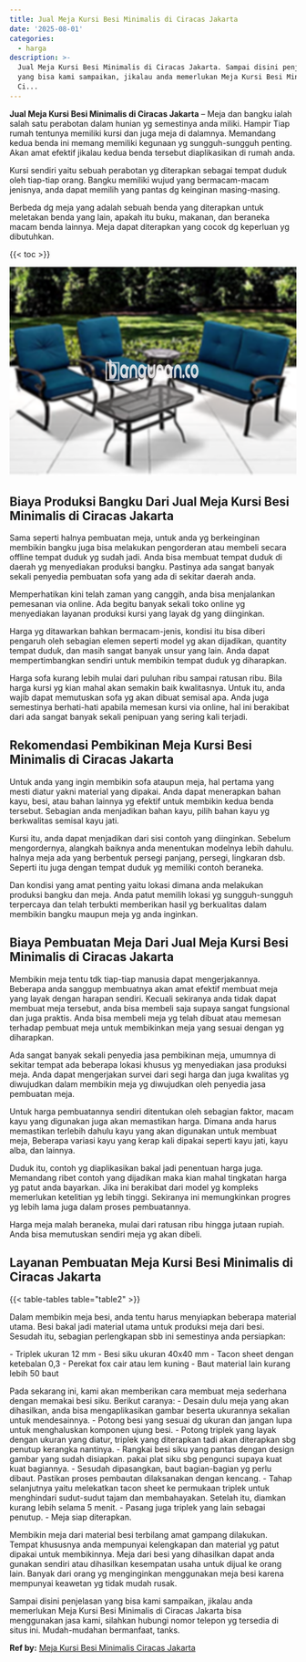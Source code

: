 ```yaml
---
title: Jual Meja Kursi Besi Minimalis di Ciracas Jakarta
date: '2025-08-01'
categories:
  - harga
description: >-
  Jual Meja Kursi Besi Minimalis di Ciracas Jakarta. Sampai disini penjelasan
  yang bisa kami sampaikan, jikalau anda memerlukan Meja Kursi Besi Minimalis di
  Ci...
---
```


**Jual Meja Kursi Besi Minimalis di Ciracas Jakarta** – Meja dan bangku ialah salah satu perabotan dalam hunian yg semestinya anda miliki. Hampir Tiap rumah tentunya memiliki kursi dan juga meja di dalamnya. Memandang kedua benda ini memang memiliki kegunaan yg sungguh-sungguh penting. Akan amat efektif jikalau kedua benda tersebut diaplikasikan di rumah anda.

Kursi sendiri yaitu sebuah perabotan yg diterapkan sebagai tempat duduk oleh tiap-tiap orang. Bangku memiliki wujud yang bermacam-macam jenisnya, anda dapat memilih yang pantas dg keinginan masing-masing.

Berbeda dg meja yang adalah sebuah benda yang diterapkan untuk meletakan benda yang lain, apakah itu buku, makanan, dan beraneka macam benda lainnya. Meja dapat diterapkan yang cocok dg keperluan yg dibutuhkan.

{{< toc >}}

![Jual Meja Kursi Besi Minimalis di Ciracas Jakarta](/images/jual-meja-besi-murah04.png)

## Biaya Produksi Bangku Dari Jual Meja Kursi Besi Minimalis di Ciracas Jakarta

Sama seperti halnya pembuatan meja, untuk anda yg berkeinginan membikin bangku juga bisa melakukan pengorderan atau membeli secara offline tempat duduk yg sudah jadi. Anda bisa membuat tempat duduk di daerah yg menyediakan produksi bangku. Pastinya ada sangat banyak sekali penyedia pembuatan sofa yang ada di sekitar daerah anda.

Memperhatikan kini telah zaman yang canggih, anda bisa menjalankan pemesanan via online. Ada begitu banyak sekali toko online yg menyediakan layanan produksi kursi yang layak dg yang diinginkan.

Harga yg ditawarkan bahkan bermacam-jenis, kondisi itu bisa diberi pengaruh oleh sebagian elemen seperti model yg akan dijadikan, quantity tempat duduk, dan masih sangat banyak unsur yang lain. Anda dapat mempertimbangkan sendiri untuk membikin tempat duduk yg diharapkan.

Harga sofa kurang lebih mulai dari puluhan ribu sampai ratusan ribu. Bila harga kursi yg kian mahal akan semakin baik kwalitasnya. Untuk itu, anda wajib dapat memutuskan sofa yg akan dibuat semisal apa. Anda juga semestinya berhati-hati apabila memesan kursi via online, hal ini berakibat dari ada sangat banyak sekali penipuan yang sering kali terjadi.

## Rekomendasi Pembikinan Meja Kursi Besi Minimalis di Ciracas Jakarta

Untuk anda yang ingin membikin sofa ataupun meja, hal pertama yang mesti diatur yakni material yang dipakai. Anda dapat menerapkan bahan kayu, besi, atau bahan lainnya yg efektif untuk membikin kedua benda tersebut. Sebagian anda menjadikan bahan kayu, pilih bahan kayu yg berkwalitas semisal kayu jati.

Kursi itu, anda dapat menjadikan dari sisi contoh yang diinginkan. Sebelum mengordernya, alangkah baiknya anda menentukan modelnya lebih dahulu. halnya meja ada yang berbentuk persegi panjang, persegi, lingkaran dsb. Seperti itu juga dengan tempat duduk yg memiliki contoh beraneka.

Dan kondisi yang amat penting yaitu lokasi dimana anda melakukan produksi bangku dan meja. Anda patut memilih lokasi yg sungguh-sungguh terpercaya dan telah terbukti memberikan hasil yg berkualitas dalam membikin bangku maupun meja yg anda inginkan.

## Biaya Pembuatan Meja Dari Jual Meja Kursi Besi Minimalis di Ciracas Jakarta

Membikin meja tentu tdk tiap-tiap manusia dapat mengerjakannya. Beberapa anda sanggup membuatnya akan amat efektif membuat meja yang layak dengan harapan sendiri. Kecuali sekiranya anda tidak dapat membuat meja tersebut, anda bisa membeli saja supaya sangat fungsional dan juga praktis. Anda bisa membeli meja yg telah dibuat atau memesan terhadap pembuat meja untuk membikinkan meja yang sesuai dengan yg diharapkan.

Ada sangat banyak sekali penyedia jasa pembikinan meja, umumnya di sekitar tempat ada beberapa lokasi khusus yg menyediakan jasa produksi meja. Anda dapat mengerjakan survei dari segi harga dan juga kwalitas yg diwujudkan dalam membikin meja yg diwujudkan oleh penyedia jasa pembuatan meja.

Untuk harga pembuatannya sendiri ditentukan oleh sebagian faktor, macam kayu yang digunakan juga akan memastikan harga. Dimana anda harus memastikan terlebih dahulu kayu yang akan digunakan untuk membuat meja, Beberapa variasi kayu yang kerap kali dipakai seperti kayu jati, kayu alba, dan lainnya.

Duduk itu, contoh yg diaplikasikan bakal jadi penentuan harga juga. Memandang ribet contoh yang dijadikan maka kian mahal tingkatan harga yg patut anda bayarkan. Jika ini berakibat dari model yg kompleks memerlukan ketelitian yg lebih tinggi. Sekiranya ini memungkinkan progres yg lebih lama juga dalam proses pembuatannya.

Harga meja malah beraneka, mulai dari ratusan ribu hingga jutaan rupiah. Anda bisa memutuskan sendiri meja yg akan dibeli.

## Layanan Pembuatan Meja Kursi Besi Minimalis di Ciracas Jakarta

{{< table-tables table="table2" >}}

Dalam membikin meja besi, anda tentu harus menyiapkan beberapa material utama. Besi bakal jadi material utama untuk produksi meja dari besi. Sesudah itu, sebagian perlengkapan sbb ini semestinya anda persiapkan:

\- Triplek ukuran 12 mm - Besi siku ukuran 40x40 mm - Tacon sheet dengan ketebalan 0,3 - Perekat fox cair atau lem kuning - Baut material lain kurang lebih 50 baut

Pada sekarang ini, kami akan memberikan cara membuat meja sederhana dengan memakai besi siku. Berikut caranya: - Desain dulu meja yang akan dihasilkan, anda bisa mengaplikasikan gambar beserta ukurannya sekalian untuk mendesainnya. - Potong besi yang sesuai dg ukuran dan jangan lupa untuk menghaluskan komponen ujung besi. - Potong triplek yang layak dengan ukuran yang diatur, triplek yang diterapkan tadi akan diterapkan sbg penutup kerangka nantinya. - Rangkai besi siku yang pantas dengan design gambar yang sudah disiapkan. pakai plat siku sbg pengunci supaya kuat kuat bagiannya. - Sesudah dipasangkan, baut bagian-bagian yg perlu dibaut. Pastikan proses pembautan dilaksanakan dengan kencang. - Tahap selanjutnya yaitu melekatkan tacon sheet ke permukaan triplek untuk menghindari sudut-sudut tajam dan membahayakan. Setelah itu, diamkan kurang lebih selama 5 menit. - Pasang juga triplek yang lain sebagai penutup. - Meja siap diterapkan.

Membikin meja dari material besi terbilang amat gampang dilakukan. Tempat khususnya anda mempunyai kelengkapan dan material yg patut dipakai untuk membikinnya. Meja dari besi yang dihasilkan dapat anda gunakan sendiri atau dihasilkan kesempatan usaha untuk dijual ke orang lain. Banyak dari orang yg menginginkan menggunakan meja besi karena mempunyai keawetan yg tidak mudah rusak.

Sampai disini penjelasan yang bisa kami sampaikan, jikalau anda memerlukan Meja Kursi Besi Minimalis di Ciracas Jakarta bisa menggunakan jasa kami, silahkan hubungi nomor telepon yg tersedia di situs ini. Mudah-mudahan bermanfaat, tanks.

**Ref by:** [Meja Kursi Besi Minimalis Ciracas Jakarta](https://id.wikipedia.org/wiki/Meja)
